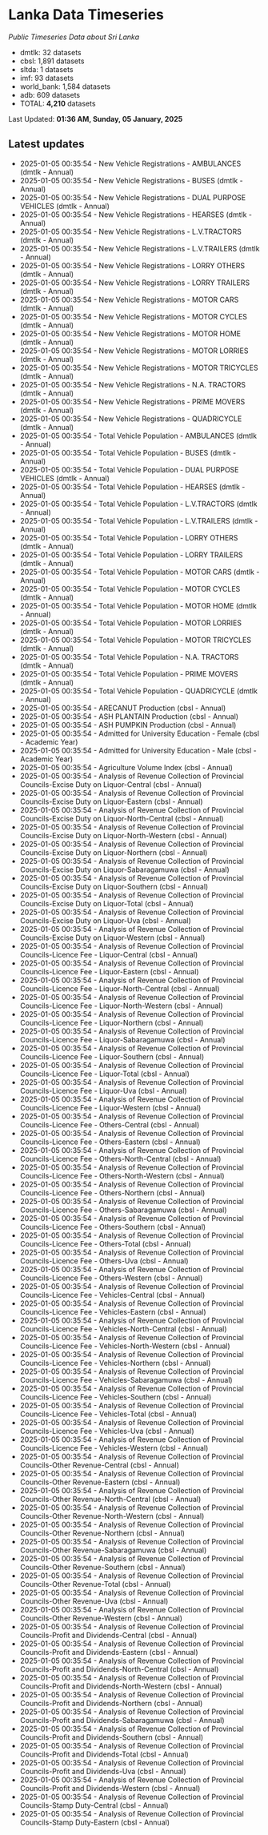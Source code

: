 # Lanka Data Timeseries
*Public Timeseries Data about Sri Lanka*

* dmtlk: 32 datasets
* cbsl: 1,891 datasets
* sltda: 1 datasets
* imf: 93 datasets
* world_bank: 1,584 datasets
* adb: 609 datasets
* TOTAL: **4,210** datasets

Last Updated: **01:36 AM, Sunday, 05 January, 2025**

## Latest updates

* 2025-01-05 00:35:54 - New Vehicle Registrations - AMBULANCES (dmtlk - Annual)
* 2025-01-05 00:35:54 - New Vehicle Registrations - BUSES (dmtlk - Annual)
* 2025-01-05 00:35:54 - New Vehicle Registrations - DUAL PURPOSE VEHICLES (dmtlk - Annual)
* 2025-01-05 00:35:54 - New Vehicle Registrations - HEARSES (dmtlk - Annual)
* 2025-01-05 00:35:54 - New Vehicle Registrations - L.V.TRACTORS (dmtlk - Annual)
* 2025-01-05 00:35:54 - New Vehicle Registrations - L.V.TRAILERS (dmtlk - Annual)
* 2025-01-05 00:35:54 - New Vehicle Registrations - LORRY OTHERS (dmtlk - Annual)
* 2025-01-05 00:35:54 - New Vehicle Registrations - LORRY TRAILERS (dmtlk - Annual)
* 2025-01-05 00:35:54 - New Vehicle Registrations - MOTOR CARS (dmtlk - Annual)
* 2025-01-05 00:35:54 - New Vehicle Registrations - MOTOR CYCLES (dmtlk - Annual)
* 2025-01-05 00:35:54 - New Vehicle Registrations - MOTOR HOME (dmtlk - Annual)
* 2025-01-05 00:35:54 - New Vehicle Registrations - MOTOR LORRIES (dmtlk - Annual)
* 2025-01-05 00:35:54 - New Vehicle Registrations - MOTOR TRICYCLES (dmtlk - Annual)
* 2025-01-05 00:35:54 - New Vehicle Registrations - N.A. TRACTORS (dmtlk - Annual)
* 2025-01-05 00:35:54 - New Vehicle Registrations - PRIME MOVERS (dmtlk - Annual)
* 2025-01-05 00:35:54 - New Vehicle Registrations - QUADRICYCLE (dmtlk - Annual)
* 2025-01-05 00:35:54 - Total Vehicle Population - AMBULANCES (dmtlk - Annual)
* 2025-01-05 00:35:54 - Total Vehicle Population - BUSES (dmtlk - Annual)
* 2025-01-05 00:35:54 - Total Vehicle Population - DUAL PURPOSE VEHICLES (dmtlk - Annual)
* 2025-01-05 00:35:54 - Total Vehicle Population - HEARSES (dmtlk - Annual)
* 2025-01-05 00:35:54 - Total Vehicle Population - L.V.TRACTORS (dmtlk - Annual)
* 2025-01-05 00:35:54 - Total Vehicle Population - L.V.TRAILERS (dmtlk - Annual)
* 2025-01-05 00:35:54 - Total Vehicle Population - LORRY OTHERS (dmtlk - Annual)
* 2025-01-05 00:35:54 - Total Vehicle Population - LORRY TRAILERS (dmtlk - Annual)
* 2025-01-05 00:35:54 - Total Vehicle Population - MOTOR CARS (dmtlk - Annual)
* 2025-01-05 00:35:54 - Total Vehicle Population - MOTOR CYCLES (dmtlk - Annual)
* 2025-01-05 00:35:54 - Total Vehicle Population - MOTOR HOME (dmtlk - Annual)
* 2025-01-05 00:35:54 - Total Vehicle Population - MOTOR LORRIES (dmtlk - Annual)
* 2025-01-05 00:35:54 - Total Vehicle Population - MOTOR TRICYCLES (dmtlk - Annual)
* 2025-01-05 00:35:54 - Total Vehicle Population - N.A. TRACTORS (dmtlk - Annual)
* 2025-01-05 00:35:54 - Total Vehicle Population - PRIME MOVERS (dmtlk - Annual)
* 2025-01-05 00:35:54 - Total Vehicle Population - QUADRICYCLE (dmtlk - Annual)
* 2025-01-05 00:35:54 - ARECANUT Production (cbsl - Annual)
* 2025-01-05 00:35:54 - ASH PLANTAIN Production (cbsl - Annual)
* 2025-01-05 00:35:54 - ASH PUMPKIN Production (cbsl - Annual)
* 2025-01-05 00:35:54 - Admitted for University Education - Female (cbsl - Academic Year)
* 2025-01-05 00:35:54 - Admitted for University Education - Male (cbsl - Academic Year)
* 2025-01-05 00:35:54 - Agriculture Volume Index (cbsl - Annual)
* 2025-01-05 00:35:54 - Analysis of Revenue Collection of Provincial Councils-Excise Duty on Liquor-Central (cbsl - Annual)
* 2025-01-05 00:35:54 - Analysis of Revenue Collection of Provincial Councils-Excise Duty on Liquor-Eastern (cbsl - Annual)
* 2025-01-05 00:35:54 - Analysis of Revenue Collection of Provincial Councils-Excise Duty on Liquor-North-Central (cbsl - Annual)
* 2025-01-05 00:35:54 - Analysis of Revenue Collection of Provincial Councils-Excise Duty on Liquor-North-Western (cbsl - Annual)
* 2025-01-05 00:35:54 - Analysis of Revenue Collection of Provincial Councils-Excise Duty on Liquor-Northern (cbsl - Annual)
* 2025-01-05 00:35:54 - Analysis of Revenue Collection of Provincial Councils-Excise Duty on Liquor-Sabaragamuwa (cbsl - Annual)
* 2025-01-05 00:35:54 - Analysis of Revenue Collection of Provincial Councils-Excise Duty on Liquor-Southern (cbsl - Annual)
* 2025-01-05 00:35:54 - Analysis of Revenue Collection of Provincial Councils-Excise Duty on Liquor-Total (cbsl - Annual)
* 2025-01-05 00:35:54 - Analysis of Revenue Collection of Provincial Councils-Excise Duty on Liquor-Uva (cbsl - Annual)
* 2025-01-05 00:35:54 - Analysis of Revenue Collection of Provincial Councils-Excise Duty on Liquor-Western (cbsl - Annual)
* 2025-01-05 00:35:54 - Analysis of Revenue Collection of Provincial Councils-Licence Fee - Liquor-Central (cbsl - Annual)
* 2025-01-05 00:35:54 - Analysis of Revenue Collection of Provincial Councils-Licence Fee - Liquor-Eastern (cbsl - Annual)
* 2025-01-05 00:35:54 - Analysis of Revenue Collection of Provincial Councils-Licence Fee - Liquor-North-Central (cbsl - Annual)
* 2025-01-05 00:35:54 - Analysis of Revenue Collection of Provincial Councils-Licence Fee - Liquor-North-Western (cbsl - Annual)
* 2025-01-05 00:35:54 - Analysis of Revenue Collection of Provincial Councils-Licence Fee - Liquor-Northern (cbsl - Annual)
* 2025-01-05 00:35:54 - Analysis of Revenue Collection of Provincial Councils-Licence Fee - Liquor-Sabaragamuwa (cbsl - Annual)
* 2025-01-05 00:35:54 - Analysis of Revenue Collection of Provincial Councils-Licence Fee - Liquor-Southern (cbsl - Annual)
* 2025-01-05 00:35:54 - Analysis of Revenue Collection of Provincial Councils-Licence Fee - Liquor-Total (cbsl - Annual)
* 2025-01-05 00:35:54 - Analysis of Revenue Collection of Provincial Councils-Licence Fee - Liquor-Uva (cbsl - Annual)
* 2025-01-05 00:35:54 - Analysis of Revenue Collection of Provincial Councils-Licence Fee - Liquor-Western (cbsl - Annual)
* 2025-01-05 00:35:54 - Analysis of Revenue Collection of Provincial Councils-Licence Fee - Others-Central (cbsl - Annual)
* 2025-01-05 00:35:54 - Analysis of Revenue Collection of Provincial Councils-Licence Fee - Others-Eastern (cbsl - Annual)
* 2025-01-05 00:35:54 - Analysis of Revenue Collection of Provincial Councils-Licence Fee - Others-North-Central (cbsl - Annual)
* 2025-01-05 00:35:54 - Analysis of Revenue Collection of Provincial Councils-Licence Fee - Others-North-Western (cbsl - Annual)
* 2025-01-05 00:35:54 - Analysis of Revenue Collection of Provincial Councils-Licence Fee - Others-Northern (cbsl - Annual)
* 2025-01-05 00:35:54 - Analysis of Revenue Collection of Provincial Councils-Licence Fee - Others-Sabaragamuwa (cbsl - Annual)
* 2025-01-05 00:35:54 - Analysis of Revenue Collection of Provincial Councils-Licence Fee - Others-Southern (cbsl - Annual)
* 2025-01-05 00:35:54 - Analysis of Revenue Collection of Provincial Councils-Licence Fee - Others-Total (cbsl - Annual)
* 2025-01-05 00:35:54 - Analysis of Revenue Collection of Provincial Councils-Licence Fee - Others-Uva (cbsl - Annual)
* 2025-01-05 00:35:54 - Analysis of Revenue Collection of Provincial Councils-Licence Fee - Others-Western (cbsl - Annual)
* 2025-01-05 00:35:54 - Analysis of Revenue Collection of Provincial Councils-Licence Fee - Vehicles-Central (cbsl - Annual)
* 2025-01-05 00:35:54 - Analysis of Revenue Collection of Provincial Councils-Licence Fee - Vehicles-Eastern (cbsl - Annual)
* 2025-01-05 00:35:54 - Analysis of Revenue Collection of Provincial Councils-Licence Fee - Vehicles-North-Central (cbsl - Annual)
* 2025-01-05 00:35:54 - Analysis of Revenue Collection of Provincial Councils-Licence Fee - Vehicles-North-Western (cbsl - Annual)
* 2025-01-05 00:35:54 - Analysis of Revenue Collection of Provincial Councils-Licence Fee - Vehicles-Northern (cbsl - Annual)
* 2025-01-05 00:35:54 - Analysis of Revenue Collection of Provincial Councils-Licence Fee - Vehicles-Sabaragamuwa (cbsl - Annual)
* 2025-01-05 00:35:54 - Analysis of Revenue Collection of Provincial Councils-Licence Fee - Vehicles-Southern (cbsl - Annual)
* 2025-01-05 00:35:54 - Analysis of Revenue Collection of Provincial Councils-Licence Fee - Vehicles-Total (cbsl - Annual)
* 2025-01-05 00:35:54 - Analysis of Revenue Collection of Provincial Councils-Licence Fee - Vehicles-Uva (cbsl - Annual)
* 2025-01-05 00:35:54 - Analysis of Revenue Collection of Provincial Councils-Licence Fee - Vehicles-Western (cbsl - Annual)
* 2025-01-05 00:35:54 - Analysis of Revenue Collection of Provincial Councils-Other Revenue-Central (cbsl - Annual)
* 2025-01-05 00:35:54 - Analysis of Revenue Collection of Provincial Councils-Other Revenue-Eastern (cbsl - Annual)
* 2025-01-05 00:35:54 - Analysis of Revenue Collection of Provincial Councils-Other Revenue-North-Central (cbsl - Annual)
* 2025-01-05 00:35:54 - Analysis of Revenue Collection of Provincial Councils-Other Revenue-North-Western (cbsl - Annual)
* 2025-01-05 00:35:54 - Analysis of Revenue Collection of Provincial Councils-Other Revenue-Northern (cbsl - Annual)
* 2025-01-05 00:35:54 - Analysis of Revenue Collection of Provincial Councils-Other Revenue-Sabaragamuwa (cbsl - Annual)
* 2025-01-05 00:35:54 - Analysis of Revenue Collection of Provincial Councils-Other Revenue-Southern (cbsl - Annual)
* 2025-01-05 00:35:54 - Analysis of Revenue Collection of Provincial Councils-Other Revenue-Total (cbsl - Annual)
* 2025-01-05 00:35:54 - Analysis of Revenue Collection of Provincial Councils-Other Revenue-Uva (cbsl - Annual)
* 2025-01-05 00:35:54 - Analysis of Revenue Collection of Provincial Councils-Other Revenue-Western (cbsl - Annual)
* 2025-01-05 00:35:54 - Analysis of Revenue Collection of Provincial Councils-Profit and Dividends-Central (cbsl - Annual)
* 2025-01-05 00:35:54 - Analysis of Revenue Collection of Provincial Councils-Profit and Dividends-Eastern (cbsl - Annual)
* 2025-01-05 00:35:54 - Analysis of Revenue Collection of Provincial Councils-Profit and Dividends-North-Central (cbsl - Annual)
* 2025-01-05 00:35:54 - Analysis of Revenue Collection of Provincial Councils-Profit and Dividends-North-Western (cbsl - Annual)
* 2025-01-05 00:35:54 - Analysis of Revenue Collection of Provincial Councils-Profit and Dividends-Northern (cbsl - Annual)
* 2025-01-05 00:35:54 - Analysis of Revenue Collection of Provincial Councils-Profit and Dividends-Sabaragamuwa (cbsl - Annual)
* 2025-01-05 00:35:54 - Analysis of Revenue Collection of Provincial Councils-Profit and Dividends-Southern (cbsl - Annual)
* 2025-01-05 00:35:54 - Analysis of Revenue Collection of Provincial Councils-Profit and Dividends-Total (cbsl - Annual)
* 2025-01-05 00:35:54 - Analysis of Revenue Collection of Provincial Councils-Profit and Dividends-Uva (cbsl - Annual)
* 2025-01-05 00:35:54 - Analysis of Revenue Collection of Provincial Councils-Profit and Dividends-Western (cbsl - Annual)
* 2025-01-05 00:35:54 - Analysis of Revenue Collection of Provincial Councils-Stamp Duty-Central (cbsl - Annual)
* 2025-01-05 00:35:54 - Analysis of Revenue Collection of Provincial Councils-Stamp Duty-Eastern (cbsl - Annual)